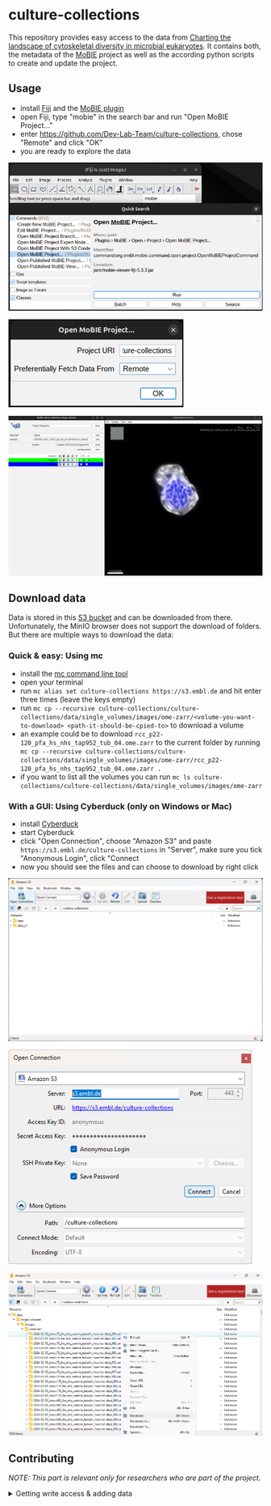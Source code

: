 # culture-collections
This repository provides easy access to the data from [Charting the landscape of cytoskeletal diversity in microbial eukaryotes](https://doi.org/10.1101/2024.10.18.618984). It contains both, the metadata of the [MoBIE](https://mobie.github.io/) project as well as the according python scripts to create and update the project.

## Usage
- install [Fiji](https://imagej.net/software/fiji/downloads) and the [MoBIE plugin](https://mobie.github.io/tutorials/installation.html)
- open Fiji, type "mobie" in the search bar and run "Open MoBIE Project..."
- enter https://github.com/Dey-Lab-Team/culture-collections, chose "Remote" and click "OK"
- you are ready to explore the data 

![](readme_images/start_mobie.png)

![](readme_images/url_remote.png)

![](readme_images/example.png)

## Download data
Data is stored in this [S3 bucket](https://console.s3.embl.de/browser/culture-collections) and can be downloaded from there. Unfortunately, the MinIO browser does not support the download of folders. But there are multiple ways to download the data:

### Quick & easy: Using mc
- install the [mc command line tool](https://min.io/docs/minio/linux/reference/minio-mc.html#id3)
- open your terminal
- run `mc alias set culture-collections https://s3.embl.de` and hit enter three times (leave the keys empty)
- run `mc cp --recursive culture-collections/culture-collections/data/single_volumes/images/ome-zarr/<volume-you-want-to-download> <path-it-should-be-cpied-to>` to download a volume
- an example could be to download `rcc_p22-120_pfa_hs_nhs_tap952_tub_04.ome.zarr` to the current folder by running `mc cp --recursive culture-collections/culture-collections/data/single_volumes/images/ome-zarr/rcc_p22-120_pfa_hs_nhs_tap952_tub_04.ome.zarr .`
- if you want to list all the volumes you can run `mc ls culture-collections/culture-collections/data/single_volumes/images/ome-zarr`

### With a GUI: Using Cyberduck (only on Windows or Mac)
- install [Cyberduck](https://cyberduck.io/)
- start Cyberduck
- click "Open Connection", choose "Amazon S3" and paste `https://s3.embl.de/culture-collections` in "Server", make sure you tick "Anonymous Login", click "Connect
- now you should see the files and can choose to download by right click

![](readme_images/cyberduck1.png)

![](readme_images/cyberduck2.png)

![](readme_images/cyberduck3.png)

## Contributing
*NOTE: This part is relevant only for researchers who are part of the project.*

<details>
<summary>Getting write access & adding data</summary>
### Rough idea
The basic idea of this project is to find a way to share the imaging data between the different participating labs. The imaging data itself lives on a central s3 storage provided by EMBL. In general, collaborating labs can upload data to and download data from there. For now, the internal structure of this s3 storage (called a "bucket") is defined by the MoBIE project that was established to simplify the visualization of the data. [MoBIE](https://mobie.github.io/) is a tool to visualize large image files and stream them directly from a s3 storage. By this users don't need to download GBs of data to their local machine. This is faciliated by the ome-zarr file format. This file format provides an image pyramid with different levels of resolution and image data that is cut into pieces (called "chunks"), which allows MoBIE to only load data that is currently needed. The MoBIE metadata, meaning the data that tells MoBIE where to find and how to visualize the actual imaging data, is part of this git repository. By this we have it version controlled and easily accessible from the outside (see section [Internal users](#internal-users)). For now, everything is private and not visible to the public.

TODO:
- how to open terminal?

### Prerequisites
*NOTE: You will need to work on a terminal. It's not that hard, don't be scared! If you have no experience at all, here are some links to get started [Windows](https://adamtheautomator.com/git-bash-commands/) or [Windows](https://www.wikihow.com/Open-Terminal-in-Windows), [macOS](https://support.apple.com/guide/terminal/open-or-quit-terminal-apd5265185d-f365-44cb-8b09-71a064a42125/mac), [Linux](https://www.geeksforgeeks.org/how-to-open-terminal-in-linux/).*

#### GitHub account
To update the MoBIE project you need write access to this GitHub repository. For this you need to have a GitHub account. If you don't have one yet, create one [here](https://github.com/). Then contact [Jonas Hellgoth](https://github.com/JonasHell) (easiest via [mail](mailto:jonas.hellgoth@embl.de)) to be added to the repository as a collaborator (this grants you write access to this GitHub repository).

#### Write access to s3
To upload data to the s3 bucket you need write access. For this please contact [Jonas Hellgoth](https://github.com/JonasHell). The easiest is via [mail](mailto:jonas.hellgoth@embl.de). You will recieve a key pair for read-write access. To interact with the s3 storage you need to install the MinIO client. Just follow the first step of [these instructions](https://min.io/docs/minio/linux/reference/minio-mc.html) for your operating system. You can check the installation success by running `mc --version` in your terminal. If `brew` throws an error you can try `xcode-select --install` and try again.

Continue with step 2 of the instructions, use the following for the command `mc alias set ALIAS HOSTNAME ACCESS_KEY SECRET_KEY`:

- `ALIAS`: `culcol_s3_rw`
- `HOSTNAME`: `https://s3.embl.de`
- `ACCESS_KEY`: the public key of the read-write key pair you got
- `SECRET_KEY`: the secret key of the read-write key pair you got

Step 3 won't work since you don't have admin rights. Use `mc alias list` instead to check if the alias is there.

#### git
*NOTE: If you have a working git installation you can skip this step.*

[git](https://creativecommons.org/2014/01/07/plaintext-versions-of-creative-commons-4-0-licenses/) is a version control system. Here, we are mainly using it to interact with this GitHub repository in order to update the MoBIE project. If you don't have it installed already follow the [installation instructions](https://git-scm.com/book/en/v2/Getting-Started-Installing-Git) and the [setup instructions](https://git-scm.com/book/en/v2/Getting-Started-First-Time-Git-Setup). To check if you have it already installed or if your installation was successfull you can run `git --version` in your terminal.

#### Connect git to GitHub
*NOTE: If you already worked with git/GitHub you can probably skip this step.*

GitHub needs a way to verify that you are you and that you have the correct permissions to push to a repository (aka write access). The easiest way to do this is to set up a key pair. Follow [this](https://docs.github.com/en/authentication/connecting-to-github-with-ssh/generating-a-new-ssh-key-and-adding-it-to-the-ssh-agent?platform=linux#generating-a-new-ssh-key) to create a key pair. If you leave the passphrase empty, there is no need to add the key to the ssh-agent (recommended). Afterwards follow [these steps](https://docs.github.com/en/authentication/connecting-to-github-with-ssh/adding-a-new-ssh-key-to-your-github-account#adding-a-new-ssh-key-to-your-account) to add the public key to GitHub.

#### micromamba/mamba/conda
*NOTE: If you already have a package & environment manager installed you can skip this step.*

The easiest way to install python and all the needed packages is a package & environment manager. There are two main options called mamba and conda. In addition, for each of them there is minimalist version called micromamba and miniconda, respectively. If you have any of these installed you can use it. In general, any `mamba` (or `micromamba`) command can be replaced by `conda` and vice versa. If you do not have any of these installed, I would recommend using micromamba following [these instructions](https://mamba.readthedocs.io/en/latest/installation/micromamba-installation.html). The conda alterantive can be found [here](https://conda.io/projects/conda/en/latest/user-guide/install/index.html). Again, to check your installation you can try `mamba --version`.

### Clone repository & create environment
*NOTE: Cloning the repository and creating the environment needs to be done only once. Afterwards you can just reuse them.*

To get started we need to create a local copy of this repository on your machine (called cloning). Open a terminal and navigate to the directory the repository should be saved in by
```sh
cd <directory_of_your_choice>
```
`<directory_of_your_choice>` could be `~/software/repos` for example (`~/` is your home directory). Clone the repository by
```sh
git clone git@github.com:Dey-Lab-Team/culture-collections.git
```
<details>
<summary>
If you have an error saying ...
</summary>

... `Host key verification failed. fatal: Could not read from remote repository.`, try running
```sh
ssh-keyscan -H github.com >> ~/.ssh/known_hosts
```
Then try to clone again.
</details>

Navigate into the repository by
```sh
cd culture-collections
```
Create the environment by running the following command. This will install all the necessary packages into this virtual environment.
```sh
mamba env create -f environment.yml
```
Potentially you need to accept the installation by tiping `y` and hitting enter. Note, depending on which version you have installed you need to replace `mamba` with `micromamba` or `conda`.

### Manually adjust environment
Unfortunately, we have to add some installations manually. The bugs causing these issues are already fixed, however, the new versions are not released yet. Therefore, conda/mamba only has access to the old versions. For now, we just add the fixed versions manually to our environment. First, activate the environment:
```sh
mamba activate culture-collections
```
Change the directory out of `culture-collections`:
```sh
cd ../
```
Clone the repository:
```sh
git clone git@github.com:mobie/mobie-utils-python.git
```
And install it:
```sh
pip install -e ./mobie-utils-python
```
Do the same for the other package:
```sh
git clone git@github.com:constantinpape/elf.git
```
```sh
pip install -e ./elf
```

### Open folder & activate environment
To run a script make sure that you are inside the repository.
```sh
cd <path_to_the_repository_on_your_machine>
```
depending to which location you cloned the repository `<path_to_the_repository_on_your_machine>` could be something like `~/software/repos/culture-collections`.

Additionally, make sure the correct environment is activated by
```sh
mamba activate culture-collections
```

### Add images
*NOTE: This process can run in the background, but the terminal must stay active (don't close it!) and so does your device.*

*NOTE: depending on how many images you add at once this can take a while (and block a significant amount of your device's ressources). One option could be to run it overnight. If you have access to a cluster it may be a good idea to run it there.*

Internally, the script has multiple steps. They are briefly explained in the following. If you are interested you can have a look, if not just go on and add your images:
<details>
<summary>Internally, the script has multiple steps. They are briefly explained in this collapsable section. If you are interested you can have a look, if not just go on and add your images by:
</summary>

#### Convert images to ome-zarr
Why we need to convert to ome-zarr is explained above. For this a subprocess is used that calls [bioformats2raw](https://github.com/glencoesoftware/bioformats2raw). Converted images are saved to a temporary directory called `tmp`. Depending on the size of an image and the compute power of your device this can take a few minutes.

#### Pull from GitHub
To make sure the git repository is up to date. Done via a subprocess.

#### Add images to MoBIE project
For now the MoBIE project has one big dataset called `single_volumes`. Each multichannel image is added to this dataset as a source. Additionally, a source for each channel is added and a view that visualizes a single image with all its channels. For this, an initial guess for the brightness settings is calculated, similar to the auto contrast of Fiji. While the images are added to the MoBIE project, the data is moved from the `tmp` directory to its appropiate place in the MoBIE project directory (this should be instantaneous since the data is not actually moved, just some pointers are adjusted). If everything goes well, the `tmp` directory will be empty and removed after all the images are added.

#### Add s3 metadata
Additional metadata is added that allows MoBIE to stream the data from the s3 storage.

#### Upload image data to s3 storage
The data is uploaded to th s3 storage. Depending on the image size and the speed of your internet connection this is probably the step that takes the longest.

#### Sync with the project on GitHub
So far, the changes to the MoBIE project just happened to your local copy. We need to push these changes to the GitHub repository. If someone else changed the the state of the repository in the meantime (e.g. by adding images) this can lead to so called merge conflicts. That's the reason we use git. It helps us to keep track of these changes and to resolve potential conflicts. Unfortunately, it is not possible to solve them automatically. If this happens, please solve them manually using git. You can find some help [here](). Otherwise you can ask for help and contact [Jonas Hellgoth](https://github.com/JonasHell) via [mail](mailto:jonas.hellgoth@embl.de).

To do all at once just run:
</details>

```sh
python do_all_at_once.py -f <your_input_data>
```
`<your_input_data>` can either be a single file path, a list of file paths or a directory. In the last case all files in this directory will be added. Only files supported by [bioformats2raw](https://github.com/glencoesoftware/bioformats2raw) can be added, others are skipped. `supported_file_types.txt` contains a list of currently supported file formats. This list is also available [here](https://bio-formats.readthedocs.io/en/v7.1.0/supported-formats.html). This is checked by the script and nothing you need to take care of. Unless, your file format is not supported. In this case you need to find a different way to convert it to `ome-zarr`. If this happens please contact [Jonas Hellgoth](https://github.com/JonasHell) via [mail](mailto:jonas.hellgoth@embl.de). Furthermore, the pipeline also support files containing multiple volumes (solved via the series dimension). Again, nothing you need to take care of.

#### Special case - channels are in seperate files
In some cases the individual channels of a volume are saved in different files. In this case please use the following script:

```sh
python do_all_at_once_seperate_channels.py -f <your_input_data>
```
Here, `<your_input_data>` is expected to be a list of the files containing the individual channels (please provide them in the correct order), thus, this script can only handle a single volume at a time.

### Other scripts
All other python files can also be run as scripts. They do single steps of the pipeline. To get more information you can run
```sh
python <script> -h
```
but usually using `do_all_at_once.py` should be enough.

### Open the MoBIE project in Fiji
As soon as the project is published you can follow the steps from the section [Internal users](#internal-users). For now you need to have Fiji and MoBIE installed.

<details>
<summary>Install Fiji and MoBIE</summary>

Downlaod and install Fiji from [here](https://imagej.net/software/fiji/downloads). Start it. If you never used MoBIE before go to `Help > Update > Manage Update Sites` and check the box in front of `MoBIE`. Click on `Apply and Close` and restart Fiji to make sure MoBIE is installed and up-to-date.

</details>

Make sure your local copy of the project is up-to-date by navigating to the directory:
```sh
cd <path_to_the_repository_on_your_machine>
```
and running:

*NOTE: For consistency reasons, don't do this while you are running a python script in the background that updates the project (like `do_all_at_once.py`).*
```sh
git pull
```

Start Fiji. Enter `mobie` into the search bar (lower right). Choose `Open MoBIE Project With S3 Credentials...` and hit `run`:
- `Project Location`: path to your local copy of this repository (e.g. `/home/hellgoth/software/repos/culture-collections/`)
- `Preferentially Fetch Data From`: `Local` = local image data is used, can't open remote image data, potentially faster | `Remote` = data is streamed from s3, all data available, depends on the speed of your internet connection
- `S3 Access Key`: the public key of the read-only key pair you got
- `S3 Secret Key`: the secret key of the read-only key pair you got
</details>